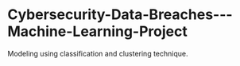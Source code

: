 # Cybersecurity-Data-Breaches---Machine-Learning-Project
Modeling  using classification and clustering technique.
